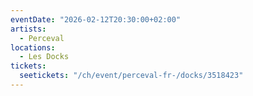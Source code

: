 ```yaml
---
eventDate: "2026-02-12T20:30:00+02:00"
artists:
  - Perceval
locations:
  - Les Docks
tickets:
  seetickets: "/ch/event/perceval-fr-/docks/3518423"
---
```


